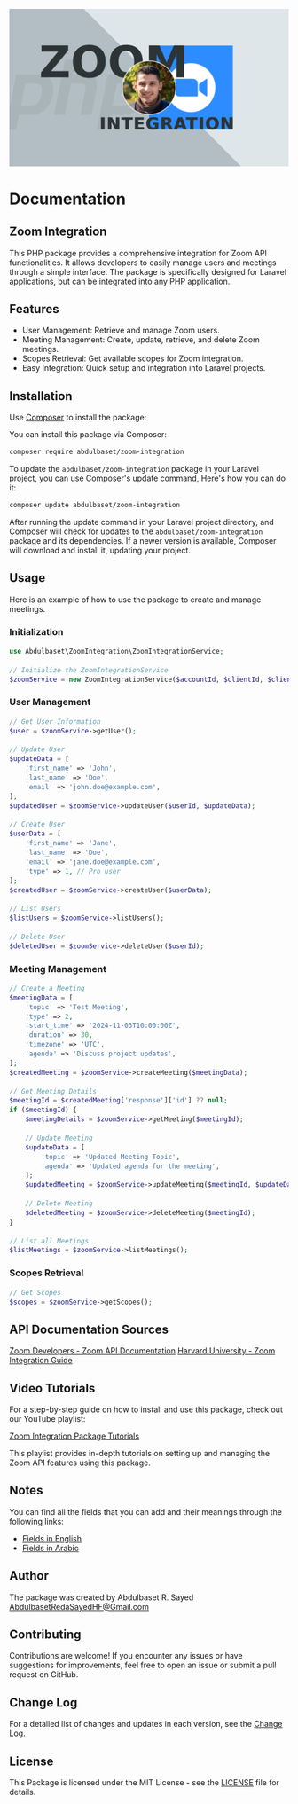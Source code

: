 ![Thumbnail](docs/thumbnail.png)

# Documentation

## Zoom Integration

This PHP package provides a comprehensive integration for Zoom API functionalities. It allows developers to easily manage users and meetings through a simple interface. The package is specifically designed for Laravel applications, but can be integrated into any PHP application.

## Features

- User Management: Retrieve and manage Zoom users.
- Meeting Management: Create, update, retrieve, and delete Zoom meetings.
- Scopes Retrieval: Get available scopes for Zoom integration.
- Easy Integration: Quick setup and integration into Laravel projects.

## Installation

Use [Composer](https://getcomposer.org/) to install the package:

You can install this package via Composer:

```bash
composer require abdulbaset/zoom-integration
```

To update the `abdulbaset/zoom-integration` package in your Laravel project, you can use Composer's update command, Here's how you can do it:

```bash
composer update abdulbaset/zoom-integration
```

After running the update command in your Laravel project directory, and Composer will check for updates to the `abdulbaset/zoom-integration` package and its dependencies. If a newer version is available, Composer will download and install it, updating your project.

## Usage

Here is an example of how to use the package to create and manage meetings.

### Initialization

```php
use Abdulbaset\ZoomIntegration\ZoomIntegrationService;

// Initialize the ZoomIntegrationService
$zoomService = new ZoomIntegrationService($accountId, $clientId, $clientSecret);
```

### User Management

```php
// Get User Information
$user = $zoomService->getUser();

// Update User
$updateData = [
    'first_name' => 'John',
    'last_name' => 'Doe',
    'email' => 'john.doe@example.com',
];
$updatedUser = $zoomService->updateUser($userId, $updateData);

// Create User
$userData = [
    'first_name' => 'Jane',
    'last_name' => 'Doe',
    'email' => 'jane.doe@example.com',
    'type' => 1, // Pro user
];
$createdUser = $zoomService->createUser($userData);

// List Users
$listUsers = $zoomService->listUsers();

// Delete User
$deletedUser = $zoomService->deleteUser($userId);
```

### Meeting Management

```php
// Create a Meeting
$meetingData = [
    'topic' => 'Test Meeting',
    'type' => 2,
    'start_time' => '2024-11-03T10:00:00Z',
    'duration' => 30,
    'timezone' => 'UTC',
    'agenda' => 'Discuss project updates',
];
$createdMeeting = $zoomService->createMeeting($meetingData);

// Get Meeting Details
$meetingId = $createdMeeting['response']['id'] ?? null;
if ($meetingId) {
    $meetingDetails = $zoomService->getMeeting($meetingId);

    // Update Meeting
    $updateData = [
        'topic' => 'Updated Meeting Topic',
        'agenda' => 'Updated agenda for the meeting',
    ];
    $updatedMeeting = $zoomService->updateMeeting($meetingId, $updateData);

    // Delete Meeting
    $deletedMeeting = $zoomService->deleteMeeting($meetingId);
}

// List all Meetings
$listMeetings = $zoomService->listMeetings();
```

### Scopes Retrieval

```php
// Get Scopes
$scopes = $zoomService->getScopes();
```

## API Documentation Sources

[Zoom Developers - Zoom API Documentation](https://developers.zoom.us/docs/api/meetings/#tag/archiving/GET/past_meetings/{meetingUUID}/archive_files)
[Harvard University - Zoom Integration Guide](https://portal.stage.apis.huit.harvard.edu/docs/ccs-zoom-api/1/overview)


## Video Tutorials

For a step-by-step guide on how to install and use this package, check out our YouTube playlist:

[Zoom Integration Package Tutorials](https://youtube.com/playlist?list=PLcEe-K0XsWNmR5U8X_u4LnMJ1xb4_xo9E&si=s_pvADiElFHB_NtS)

This playlist provides in-depth tutorials on setting up and managing the Zoom API features using this package.

## Notes

You can find all the fields that you can add and their meanings through the following links:

- [Fields in English](docs/Meeting-Fields/en.md)
- [Fields in Arabic](docs/Meeting-Fields/ar.md)

## Author

The package was created by Abdulbaset R. Sayed <AbdulbasetRedaSayedHF@Gmail.com>

## Contributing

Contributions are welcome! If you encounter any issues or have suggestions for improvements, feel free to open an issue or submit a pull request on GitHub.

## Change Log

For a detailed list of changes and updates in each version, see the [Change Log](docs/CHANGELOG.md).

## License

This Package is licensed under the MIT License - see the [LICENSE](LICENSE) file for details.
